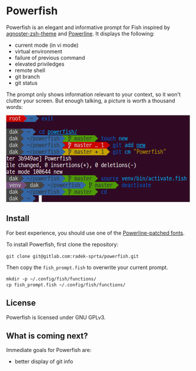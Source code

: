 # Powerfish

Powerfish is an elegant and informative prompt for Fish inspired by [agnoster-zsh-theme](https://github.com/agnoster/agnoster-zsh-theme) and [Powerline](https://github.com/powerline/powerline). It displays the following:

* current mode (in vi mode)
* virtual environment
* failure of previous command
* elevated priviledges
* remote shell
* git branch
* git status

The prompt only shows information relevant to your context, so it won't clutter your screen. But enough talking, a picture is worth a thousand words:

![Powerfish](prompt.png)

## Install

For best experience, you should use one of the [Powerline-patched fonts](https://github.com/Lokaltog/powerline-fonts).

To install Powerfish, first clone the repository:

`git clone git@gitlab.com:radek-sprta/powerfish.git`

Then copy the `fish_prompt.fish` to overwrite your current prompt.
```
mkdir -p ~/.config/fish/functions/
cp fish_prompt.fish ~/.config/fish/functions/
```

## License

Powerfish is licensed under GNU GPLv3.

## What is coming next?

Immediate goals for Powerfish are:

* better display of git info
